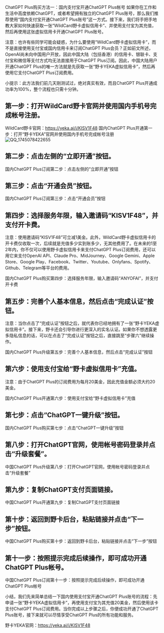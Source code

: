 ChatGPT Plus购买方法一：国内支付宝开通ChatGPT Plus帐号
如果你在工作和生活中高度依赖ChatGPT，或者希望拥有独立的ChatGPT Plus账号，那么我们推荐使用“国内支付宝开通ChatGPT Plus账号”这一方式。接下来，我们将手把手地教大家如何快速获取一张“WildCard野卡虚拟信用卡”、并使用支付宝为其充值，然后再使用这张虚拟信用卡开通ChatGPT Plus账号。

注意：也许有些同学可能会疑惑，为什么要使用“WildCard野卡虚拟信用卡”，而不是直接使用支付宝或国内信用卡来订阅ChatGPT Plus会员？正如前文所述，OpenAI尚未向中国用户开放，因此中国大陆（包括香港）的信用卡、银联卡、支付宝和微信等支付方式均无法直接用于ChatGPT Plus订阅。因此，中国大陆用户开通ChatGPT Plus的唯一方法就是先获取一张“野卡YEKA虚拟信用卡”，然后再使用它支付ChatGPT Plus订阅费用。

小提示：此方法我们前几天刚测试过，绝对真实有效，而且ChatGPT Plus开通成功率为100%，整个流程也只需十分钟。

## 第一步：打开WildCard野卡官网并使用国内手机号完成帐号注册。
WildCard野卡官网：https://yeka.ai/i/KISV1F48
国内ChatGPT Plus开通第一步：打开“野卡YEKA”官网并使用国内手机号完成帐号注册
![QQ_1745078422655](https://github.com/user-attachments/assets/5058a3df-ffb9-470a-afb5-07809b726676)

## 第二步：点击左侧的“立即开通”按钮。
国内ChatGPT Plus订阅第二步：点击左侧的“立即开通”按钮

## 第三步：点击“开通会员”按钮。
国内ChatGPT Plus订阅第三步：点击“开通会员”按钮

## 第四步：选择服务年限，输入邀请码“KISV1F48”，并支付开卡费。
注意：使用邀请码“KISV1F48”可立减1美金。此外，WildCard野卡虚拟信用卡的开卡费仅收取一次，后续就是充值多少实到账多少，无其他费用了。在未来的1至2年内，你不仅可以使用野卡虚拟信用卡来支付ChatGPT Plus订阅费用，还可以用它来支付OpenAI API、Claude Pro、MidJourney、Google Gemini、Apple Store、Google Play、Facebook、Twitter、Youtube、Onlyfans、Spotify、Github、Telegram等平台的费用。

国内ChatGPT Plus购买第四步：选择服务年限，输入邀请码“ANYOFAI”，并支付开卡费

## 第五步：完善个人基本信息，然后点击“完成认证”按钮。
注意：当你点击了“完成认证”按钮之后，就代表你已经地拥有了一张“野卡YEKA虚拟信用卡”。接下来，野卡还会引导你进行更深入的实名认证。如果你不想透露更多隐私信息的话，可以在点击了“完成认证”按钮之后，直接跳至“步骤六”继续操作。

国内ChatGPT Plus升级第五步：完善个人基本信息，然后点击“完成认证”按钮

## 第六步：使用支付宝给“野卡虚拟信用卡”充值。
注意：由于ChatGPT Plus的订阅费用为每月20美金，因此充值金额必须大约20美金。

国内ChatGPT Plus开通第六步：使用支付宝给“野卡虚拟信用卡”充值

## 第七步：点击“ChatGPT一键升级”按钮。
国内ChatGPT Plus购买第七步：点击“ChatGPT一键升级”按钮

## 第八步：打开ChatGPT官网，使用帐号密码登录并点击“升级套餐”。
中国ChatGPT Plus升级第八步：打开ChatGPT官网，使用帐号密码登录并点击“升级套餐”

## 第九步：复制ChatGPT支付页面链接。
中国ChatGPT Plus开通第九步：复制ChatGPT支付页面链接

## 第十步：返回到野卡后台，粘贴链接并点击“下一步”按钮。
中国ChatGPT Plus购买第十步：返回到野卡后台，粘贴链接并点击“下一步”按钮

## 第十一步：按照提示完成后续操作，即可成功开通ChatGPT Plus帐号。
中国ChatGPT Plus订阅第十一步：按照提示完成后续操作，即可成功开通ChatGPT Plus帐号

小结，我们先来简单总结一下国内使用支付宝开通ChatGPT Plus账号的流程：先申请一张“野卡YEKA虚拟信用卡”，再使用支付宝为其充值20美金，然后使用该卡支付ChatGPT Plus订阅费用。当你完成以上步骤之后，你便成功开通了ChatGPT Plus账号，接下来就可以尽情享受ChatGPT Plus的所有功能和服务。

野卡YEKA官网：https://yeka.ai/i/KISV1F48
